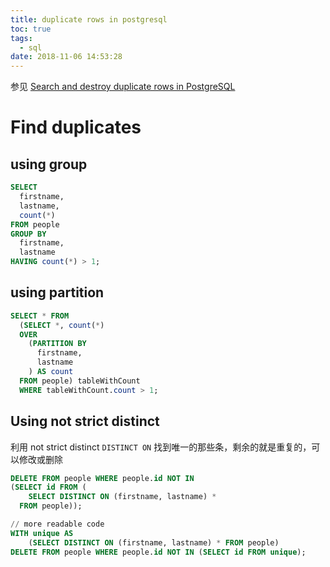 ```yaml
---
title: duplicate rows in postgresql
toc: true
tags:
  - sql
date: 2018-11-06 14:53:28
---
```


参见 [Search and destroy duplicate rows in PostgreSQL](https://blog.theodo.fr/2018/01/search-destroy-duplicate-rows-postgresql/)

# Find duplicates

## using group

```sql
SELECT
  firstname,
  lastname,
  count(*)
FROM people
GROUP BY
  firstname,
  lastname
HAVING count(*) > 1;
```

## using partition

```sql
SELECT * FROM
  (SELECT *, count(*)
  OVER
    (PARTITION BY
      firstname,
      lastname
    ) AS count
  FROM people) tableWithCount
  WHERE tableWithCount.count > 1;
```

## Using not strict distinct

利用 not strict distinct `DISTINCT ON` 找到唯一的那些条，剩余的就是重复的，可以修改或删除

```sql
DELETE FROM people WHERE people.id NOT IN 
(SELECT id FROM (
    SELECT DISTINCT ON (firstname, lastname) *
  FROM people));

// more readable code
WITH unique AS
    (SELECT DISTINCT ON (firstname, lastname) * FROM people)
DELETE FROM people WHERE people.id NOT IN (SELECT id FROM unique);
```
